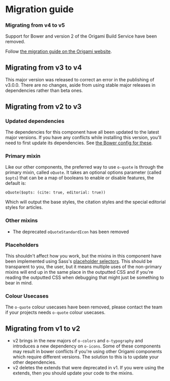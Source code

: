 # Migration guide

### Migrating from v4 to v5

Support for Bower and version 2 of the Origami Build Service have been removed.

Follow [the migration guide on the Origami website](https://origami.ft.com/docs/tutorials/bower-to-npm/).

## Migrating from v3 to v4

This major version was released to correct an error in the publishing of v3.0.0. There are no changes, aside from using stable major releases in dependencies rather than beta ones.

## Migrating from v2 to v3

### Updated dependencies

The dependencies for this component have all been updated to the latest major versions.
If you have any conflicts while installing this version, you'll need to first update
its dependencies. See [the Bower config for these](./bower.json).

### Primary mixin

Like our other components, the preferred way to use `o-quote` is through the primary mixin, called `oQuote`. It takes an optional options parameter (called `$opts`) that can be a map of booleans to enable or disable features, the default is:

```
oQuote($opts: (cite: true, editorial: true))
```

Which will output the base styles, the citation styles and the special editorial styles for articles.

### Other mixins

- The deprecated `oQuoteStandardIcon` has been removed

### Placeholders

This shouldn't affect how you work, but the mixins in this component have been implemented using Sass's [placeholder selectors](https://sass-lang.com/documentation/style-rules/placeholder-selectors). This should be transparent to you, the user, but it means multiple uses of the non-primary mixins will end up in the same place in the outputted CSS and if you're reading the outputted CSS when debugging that might just be something to bear in mind.

### Colour Usecases

The `o-quote` colour usecases have been removed, please contact the team if your projects needs `o-quote` colour usecases.

## Migrating from v1 to v2

- v2 brings in the new majors of `o-colors` and `o-typography` and introduces a new dependency on `o-icons`. Some of these components may result in bower conflicts if you're using other Origami components which require different versions. The solution to this is to update your other dependencies.
- v2 deletes the extends that were deprecated in v1. If you were using the extends, then you should update your code to the mixins.
